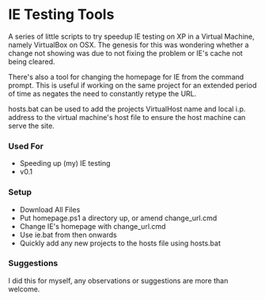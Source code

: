 # IE Testing Tools #

A series of little scripts to try speedup IE testing on XP in a Virtual Machine, namely VirtualBox on OSX. The genesis for this was wondering whether a change not showing was due to not fixing the problem or IE's cache not being cleared. 

There's also a tool for changing the homepage for IE from the command prompt. This is useful if working on the same project for an extended period of time as negates the need to constantly retype the URL. 

hosts.bat can be used to add the projects VirtualHost name and local i.p. address to the virtual machine's host file to ensure the host machine can serve the site. 

### Used For ###

* Speeding up (my) IE testing
* v0.1

### Setup ###

* Download All Files
* Put homepage.ps1 a directory up, or amend change_url.cmd
* Change IE's homepage with change_url.cmd
* Use ie.bat from then onwards
* Quickly add any new projects to the hosts file using hosts.bat

### Suggestions ###

I did this for myself, any observations or suggestions are more than welcome. 